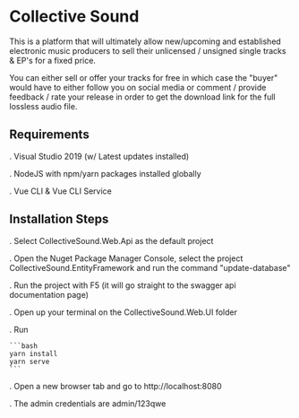# Collective Sound

This is a platform that will ultimately allow new/upcoming and established electronic music producers
to sell their unlicensed / unsigned single tracks & EP's for a fixed price.

You can either sell or offer your tracks for free in which case the "buyer" would have to either follow you on social media or
comment / provide feedback / rate your release in order to get the download link for the full lossless audio file.

## Requirements

. Visual Studio 2019 (w/ Latest updates installed)

. NodeJS with npm/yarn packages installed globally

. Vue CLI & Vue CLI Service

## Installation Steps

. Select CollectiveSound.Web.Api as the default project

. Open the Nuget Package Manager Console, select the project CollectiveSound.EntityFramework and run the command "update-database"

. Run the project with F5 (it will go straight to the swagger api documentation page)

. Open up your terminal on the CollectiveSound.Web.UI folder

  . Run
	
	```bash
	yarn install
	yarn serve
	```
	
  . Open a new browser tab and go to http://localhost:8080
	
  . The admin credentials are admin/123qwe

